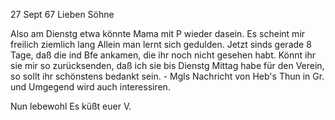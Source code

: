  27 Sept 67
Lieben Söhne

Also am Dienstg etwa könnte Mama mit P wieder dasein. Es scheint mir freilich ziemlich lang Allein man lernt sich gedulden. Jetzt sinds gerade 8 Tage, daß die ind Bfe ankamen, die ihr noch nicht gesehen habt. 
Könnt ihr sie mir so zurücksenden, daß ich sie bis Dienstg Mittag habe für den Verein, so sollt ihr schönstens bedankt sein. - Mgls Nachricht von Heb's Thun in Gr. und Umgegend wird auch interessiren.

 Nun lebewohl
 Es küßt euer V.

